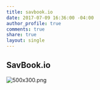 ```yaml
---
title: savbook.io
date: 2017-07-09 16:36:00 -04:00
author_profile: true
comments: true
share: true
layout: single
---
```


## SavBook.io
![500x300.png](/uploads/500x300.png)